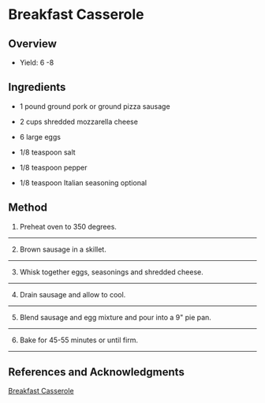# Breakfast Casserole

## Overview

- Yield: 6 -8

## Ingredients

- 1 pound ground pork or ground pizza sausage

- 2 cups shredded mozzarella cheese

- 6 large eggs

- 1/8 teaspoon salt

- 1/8 teaspoon pepper

- 1/8 teaspoon Italian seasoning optional

## Method

1. Preheat oven to 350 degrees.
---

2. Brown sausage in a skillet.
---

3. Whisk together eggs, seasonings and shredded cheese.
---

4. Drain sausage and allow to cool.
---

5. Blend sausage and egg mixture and pour into a 9" pie pan.
---

6. Bake for 45-55 minutes or until firm.
---

## References and Acknowledgments

[Breakfast Casserole](https://www.730sagestreet.com/low-carb-breakfast-casserole/)
